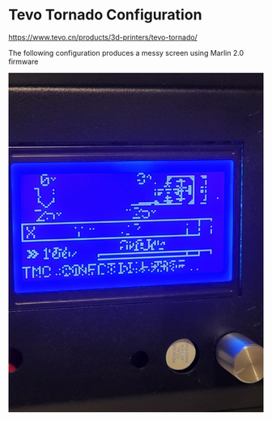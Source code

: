 # Tevo Tornado Configuration

https://www.tevo.cn/products/3d-printers/tevo-tornado/

The following configuration produces a messy screen using Marlin 2.0 firmware

![image](./screen.jpg)
